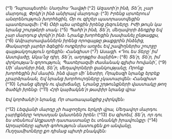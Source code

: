 
(^1) _Դպրապետին։ Սաղմոս Դավթի_
(^2) _Ազատի՛ր ինձ, Տե՜ր, չար մարդուց,
Փրկի՛ր ինձ անիրավ մարդուց։_
(^3) _Իրենց սրտերում անօրենություն խորհեցին,
Օր ու գիշեր պատրաստվեցին պատերազմի։_
(^4) _Օձի պես սրեցին իրենց լեզուները.
Իժի թույն կա նրանց շուրթերի տակ։_
(^5) _Պահի՛ր ինձ, Տե՜ր, մեղավորի ձեռքից
Եվ չար մարդուց փրկի՛ր ինձ։
Նրանք խորհեցին խափանել ընթացքս,_
(^6) _Ամբարտավաններն իրենց որոգայթը թաքցրին ինձնից,
Թակարդի լարեր ձգեցին ոտքերիս առջեւ
Եվ շավիղներիս շուրջը գայթակղություն դրեցին։ Հանգիստ_
(^7) _Ասացի. «Դու ես Տերը՝ իմ Աստվածը,
Ակա՛նջ դիր, Տե՜ր, աղոթքիս ձայնին»։_
(^8) _Տե՛ր, Տե՛ր, իմ փրկությա՛ն զորություն,
Պատերազմի ժամանակ գլխիս հովանի՛,_
(^9) _Մի՛ մատնիր ինձ, Տե՜ր, մեղավորների ցանկությանը,
Որոնք խորհեցին իմ մասին. ինձ վայր մի՛ նետիր,
Որպեսզի նրանք երբեք չբարձրանան,
Եվ նրանց խորհուրդները չկատարվեն։ Հանգիստ_
(^10) _Նրանց վերջն ու վախճանը,
Նրանց շրթունքների վաստակը թող ծածկի իրենց։_
(^11) _Հրի կայծակնե՛ր թափիր նրանց վրա_


_Եվ կործանի՛ր նրանց,
Որ տառապանքից չփրկվեն։_

(^12) _Լեզվանի մարդը չի հաջողելու երկրի վրա,
Մեղավոր մարդու չարիքները
Կորստյան կմատնեն իրեն։_
(^13) _Ես գիտեմ, Տե՜ր, որ դու ես տեսնում
Աղքատի դատաստանը եւ տնանկի իրավունքը։_
(^14) _Արդարները պիտի գոհություն մատուցեն քո անվանը,
Ուղղամիտները քո դիմաց պիտի բնակվեն։_
